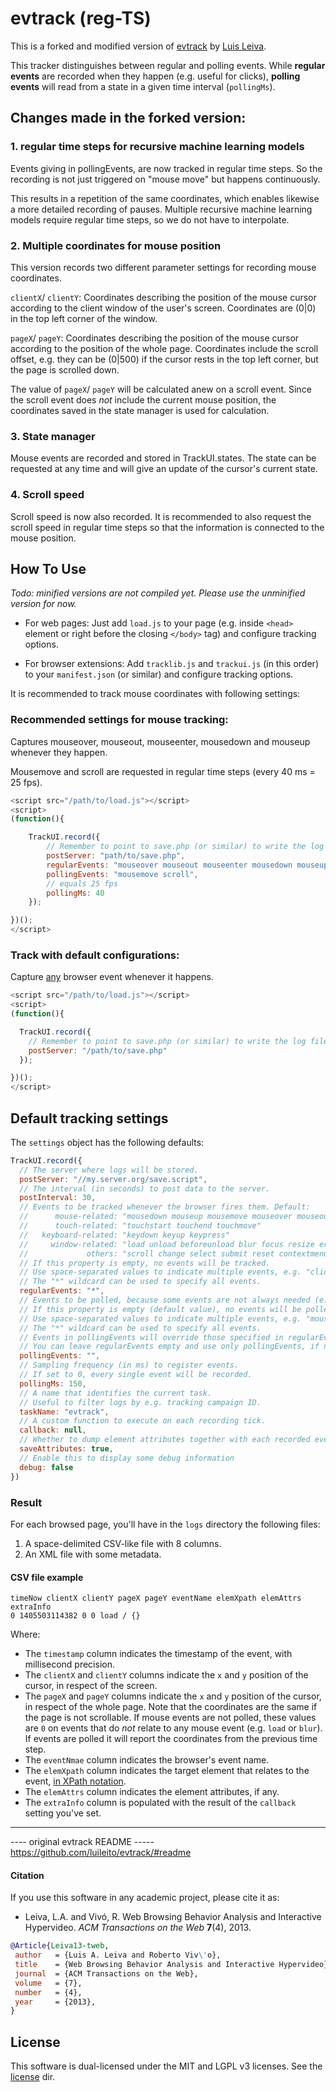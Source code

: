 # evtrack (reg-TS)

This is a forked and modified version of [evtrack](https://github.com/luileito/evtrack)
by [Luis Leiva](https://github.com/luileito/).


This tracker distinguishes between regular and polling events. 
While **regular events** are recorded when they happen (e.g. useful for clicks), 
**polling events** will read from a state in a given time interval 
(``pollingMs``).

## Changes made in the forked version:

### 1. regular time steps for recursive machine learning models
Events giving in pollingEvents, are now tracked in regular time steps. 
So the recording is not just triggered on "mouse move" but happens continuously. 

This results in a repetition of the same coordinates, which 
enables likewise a more detailed recording of pauses.
Multiple recursive machine learning models require regular time steps, so we do not have to interpolate.


### 2. Multiple coordinates for mouse position
This version records two different parameter settings for recording mouse coordinates.

`clientX`/ `clientY`: Coordinates describing the position of the mouse cursor 
according to the client window of the user's screen.
Coordinates are (0|0) in the top left corner of the window.

`pageX`/ `pageY`: Coordinates describing the position of the mouse cursor
according to the position of the whole page. 
Coordinates include the scroll offset, e.g. they can be (0|500) 
if the cursor rests in the top left corner, but the page is scrolled down.

The value of `pageX`/ `pageY` will be calculated anew on a scroll event. 
Since the scroll event does *not* include the current mouse position, 
the coordinates saved in the state manager is used for calculation.

### 3. State manager
Mouse events are recorded and stored in TrackUI.states.
The state can be requested at any time and will give an update of the cursor's current state.


### 4. Scroll speed
Scroll speed is now also recorded. 
It is recommended to also request the scroll speed in regular time steps 
so that the information is connected to the mouse position.


## How To Use

*Todo: minified versions are not compiled yet. Please use the unminified version for now.*

* For web pages:
  Just add `load.js` to your page (e.g. inside `<head>` element or right before the closing `</body>` tag) and configure tracking options.

* For browser extensions:
  Add `tracklib.js` and `trackui.js` (in this order) to your `manifest.json` (or similar) and configure tracking options.


It is recommended to track mouse coordinates with following settings:

### Recommended settings for mouse tracking:

Captures mouseover, mouseout, mouseenter, mousedown and mouseup whenever they happen.

Mousemove and scroll are requested in regular time steps (every 40 ms = 25 fps).

```javascript
<script src="/path/to/load.js"></script>
<script>
(function(){

    TrackUI.record({
        // Remember to point to save.php (or similar) to write the log files.
        postServer: "path/to/save.php",
        regularEvents: "mouseover mouseout mouseenter mousedown mouseup",
        pollingEvents: "mousemove scroll",
        // equals 25 fps
        pollingMs: 40
    });

})();
</script>
```

### Track with default configurations:
Capture [any](https://github.com/jayflyaway/evtrack/blob/master/js/src/trackui.js#L8) browser event whenever it happens.

```javascript
<script src="/path/to/load.js"></script>
<script>
(function(){

  TrackUI.record({
    // Remember to point to save.php (or similar) to write the log files.
    postServer: "/path/to/save.php"
  });

})();
</script>
```

## Default tracking settings

The `settings` object has the following defaults:

```javascript
TrackUI.record({
  // The server where logs will be stored.
  postServer: "//my.server.org/save.script",
  // The interval (in seconds) to post data to the server.
  postInterval: 30,
  // Events to be tracked whenever the browser fires them. Default:
  //      mouse-related: "mousedown mouseup mousemove mouseover mouseout mousewheel click dblclick"
  //      touch-related: "touchstart touchend touchmove"
  //   keyboard-related: "keydown keyup keypress"
  //     window-related: "load unload beforeunload blur focus resize error online offline"
  //             others: "scroll change select submit reset contextmenu cut copy paste"
  // If this property is empty, no events will be tracked.
  // Use space-separated values to indicate multiple events, e.g. "click mousemove touchmove".
  // The "*" wildcard can be used to specify all events.
  regularEvents: "*",
  // Events to be polled, because some events are not always needed (e.g. mousemove).
  // If this property is empty (default value), no events will be polled.
  // Use space-separated values to indicate multiple events, e.g. "mousemove touchmove".
  // The "*" wildcard can be used to specify all events.
  // Events in pollingEvents will override those specified in regularEvents.
  // You can leave regularEvents empty and use only pollingEvents, if need be.
  pollingEvents: "",
  // Sampling frequency (in ms) to register events.
  // If set to 0, every single event will be recorded.
  pollingMs: 150,
  // A name that identifies the current task.
  // Useful to filter logs by e.g. tracking campaign ID.
  taskName: "evtrack",
  // A custom function to execute on each recording tick.
  callback: null,
  // Whether to dump element attributes together with each recorded event.
  saveAttributes: true,
  // Enable this to display some debug information
  debug: false
})
```

### Result

For each browsed page, you'll have in the `logs` directory the following files:

1. A space-delimited CSV-like file with 8 columns.
2. An XML file with some metadata.

#### CSV file example

```csv
timeNow clientX clientY pageX pageY eventName elemXpath elemAttrs extraInfo
0 1405503114382 0 0 load / {}
```
Where:
* The `timestamp` column indicates the timestamp of the event, with millisecond precision.
* The `clientX` and `clientY` columns indicate the `x` and `y` position of the cursor, in respect of the screen.
* The `pageX` and `pageY` columns indicate the `x` and `y` position of the cursor, in respect of the whole page. 
  Note that the coordinates are the same if the page is not scrollable.
  If mouse events are not polled, these values are `0` on  events that do *not* relate to any mouse event (e.g. `load` or `blur`).
  If events are polled it will report the coordinates from the previous time step.
* The `eventNmae` column indicates the browser's event name.
* The `elemXpath` column indicates the target element that relates to the event, [in XPath notation](https://en.wikipedia.org/wiki/XPath).
* The `elemAttrs` column indicates the element attributes, if any.
* The `extraInfo` column is populated with the result of the `callback` setting you've set.


----

---- original evtrack README -----
https://github.com/luileito/evtrack/#readme

#### Citation

If you use this software in any academic project, please cite it as:

* Leiva, L.A. and Vivó, R. Web Browsing Behavior Analysis and Interactive Hypervideo. _ACM Transactions on the Web_ **7**(4), 2013.
```bibtex
@Article{Leiva13-tweb,
 author   = {Luis A. Leiva and Roberto Viv\'o},
 title    = {Web Browsing Behavior Analysis and Interactive Hypervideo},
 journal  = {ACM Transactions on the Web},
 volume   = {7},
 number   = {4},
 year     = {2013},
}
```

## License

This software is dual-licensed under the MIT and LGPL v3 licenses.
See the [license](https://github.com/luileito/evtrack/blob/master/license) dir.
